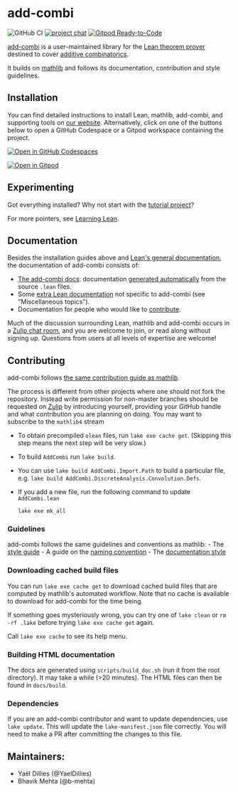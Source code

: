 # add-combi

![GitHub CI](https://github.com/YaelDillies/add-combi/workflows/continuous%20integration/badge.svg?branch=master)
[![project chat](https://img.shields.io/badge/zulip-join_chat-brightgreen.svg)](https://leanprover.zulipchat.com)
[![Gitpod Ready-to-Code](https://img.shields.io/badge/Gitpod-ready--to--code-blue?logo=gitpod)](https://gitpod.io/#https://github.com/YaelDillies/add-combi)

[add-combi](https://yaeldillies.github.io/add-combi) is a user-maintained library for the [Lean theorem prover](https://leanprover.github.io)
destined to cover [additive combinatorics](https://en.wikipedia.org/wiki/Additive_combinatorics).

It builds on [mathlib](https://leanprover-community.github.io) and follows its documentation,
contribution and style guidelines.

## Installation

You can find detailed instructions to install Lean, mathlib, add-combi, and supporting tools on
[our website](https://leanprover-community.github.io/get_started.html). Alternatively, click on one
of the buttons below to open a GitHub Codespace or a Gitpod workspace containing the project.

[![Open in GitHub Codespaces](https://github.com/codespaces/badge.svg)](https://codespaces.new/YaelDillies/add-combi)

[![Open in Gitpod](https://gitpod.io/button/open-in-gitpod.svg)](https://gitpod.io/#https://github.com/YaelDillies/add-combi)

## Experimenting

Got everything installed? Why not start with the [tutorial project](https://leanprover-community.github.io/install/project.html)?

For more pointers, see [Learning Lean](https://leanprover-community.github.io/learn.html).

## Documentation

Besides the installation guides above and
[Lean's general documentation](https://docs.lean-lang.org/lean4/doc/), the documentation of
add-combi consists of:
* [The add-combi docs](https://yaeldillies.github.io/add-combi/index.html): documentation
  [generated automatically](https://github.com/leanprover/doc-gen4) from the source `.lean` files.
* Some [extra Lean documentation](https://leanprover-community.github.io/learn.html) not specific to
  add-combi (see "Miscellaneous topics").
* Documentation for people who would like to [contribute](https://leanprover-community.github.io/contribute/index.html).

Much of the discussion surrounding Lean, mathlib and add-combi occurs in a
[Zulip chat room](https://leanprover.zulipchat.com/), and you are welcome to join, or read along
without signing up. Questions from users at all levels of expertise are welcome!

## Contributing

add-combi follows [the same contribution guide as mathlib](https://leanprover-community.github.io/contribute/index.html).

The process is different from other projects where one should not fork the repository.
Instead write permission for non-master branches should be requested on [Zulip](https://leanprover.zulipchat.com)
by introducing yourself, providing your GitHub handle and what contribution you are planning on doing.
You may want to subscribe to the `mathlib4` stream

* To obtain precompiled `olean` files, run `lake exe cache get`.
  (Skipping this step means the next step will be very slow.)
* To build `AddCombi` run `lake build`.
* You can use `lake build AddCombi.Import.Path` to build a particular file, e.g.
  `lake build AddCombi.DiscreteAnalysis.Convolution.Defs`.
* If you add a new file, run the following command to update `AddCombi.lean`

  ```shell
  lake exe mk_all
  ```

### Guidelines

add-combi follows the same guidelines and conventions as mathlib:
*-* The [style guide](https://leanprover-community.github.io/contribute/style.html)
*-* A guide on the [naming convention](https://leanprover-community.github.io/contribute/naming.html)
*-* The [documentation style](https://leanprover-community.github.io/contribute/doc.html)

### Downloading cached build files

You can run `lake exe cache get` to download cached build files that are computed by mathlib's
automated workflow. Note that no cache is available to download for add-combi for the time being.

If something goes mysteriously wrong, you can try one of `lake clean` or `rm -rf .lake` before
trying `lake exe cache get` again.

Call `lake exe cache` to see its help menu.

### Building HTML documentation

The docs are generated using `scripts/build_doc.sh` (run it from the root directory). It may take a
while (>20 minutes). The HTML files can then be found in `docs/build`.

### Dependencies

If you are an add-combi contributor and want to update dependencies, use `lake update`.
This will update the `lake-manifest.json` file correctly.
You will need to make a PR after committing the changes to this file.

## Maintainers:

* Yaël Dillies (@YaelDillies)
* Bhavik Mehta (@b-mehta)
